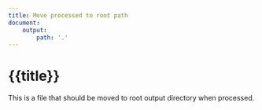 ```yaml
---
title: Move processed to root path
document:
    output:
        path: '.'
---
```


# {{title}}

This is a file that should be moved to root output directory when processed.
